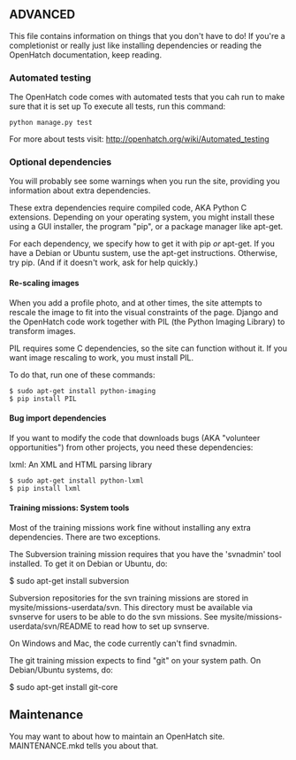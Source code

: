 ## ADVANCED

This file contains information on things that you don't have to do! If
you're a completionist or really just like installing dependencies or
reading the OpenHatch documentation, keep reading.

### Automated testing ###

The OpenHatch code comes with automated tests that you cah run to make
sure that it is set up To execute all tests, run this command:

    python manage.py test

For more about tests visit: http://openhatch.org/wiki/Automated_testing

### Optional dependencies

You will probably see some warnings when you run the site, providing
you information about extra dependencies.

These extra dependencies require compiled code, AKA Python C
extensions. Depending on your operating system, you might install
these using a GUI installer, the program "pip", or a package manager
like apt-get.

For each dependency, we specify how to get it with pip *or*
apt-get. If you have a Debian or Ubuntu sustem, use the apt-get
instructions. Otherwise, try pip. (And if it doesn't work, ask for
help quickly.)

#### Re-scaling images

When you add a profile photo, and at other times, the site attempts to
rescale the image to fit into the visual constraints of the
page. Django and the OpenHatch code work together with PIL (the Python
Imaging Library) to transform images.

PIL requires some C dependencies, so the site can function without
it. If you want image rescaling to work, you must install PIL.

To do that, run one of these commands:

    $ sudo apt-get install python-imaging
    $ pip install PIL

#### Bug import dependencies ####

If you want to modify the code that downloads bugs (AKA "volunteer
opportunities") from other projects, you need these dependencies:

lxml: An XML and HTML parsing library

    $ sudo apt-get install python-lxml
    $ pip install lxml

#### Training missions: System tools ####

Most of the training missions work fine without installing any extra
dependencies. There are two exceptions.

The Subversion training mission requires that you have the 'svnadmin'
tool installed. To get it on Debian or Ubuntu, do:

   $ sudo apt-get install subversion

Subversion repositories for the svn training missions are stored in
mysite/missions-userdata/svn. This directory must be available via
svnserve for users to be able to do the svn missions.  See
mysite/missions-userdata/svn/README to read how to set up svnserve.

On Windows and Mac, the code currently can't find svnadmin.

The git training mission expects to find "git" on your system path. On
Debian/Ubuntu systems, do:

   $ sudo apt-get install git-core

## Maintenance

You may want to about how to maintain an OpenHatch
site. MAINTENANCE.mkd tells you about that.